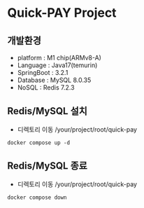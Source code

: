 # Quick-PAY Project

## 개발환경
- platform : M1 chip(ARMv8-A)
- Language : Java17(temurin)
- SpringBoot : 3.2.1
- Database : MySQL 8.0.35
- NoSQL : Redis 7.2.3

## Redis/MySQL 설치
- 디렉토리 이동 /your/project/root/quick-pay
```shell 
docker compose up -d
```

## Redis/MySQL 종료
- 디렉토리 이동 /your/project/root/quick-pay
```shell
docker compose down
```